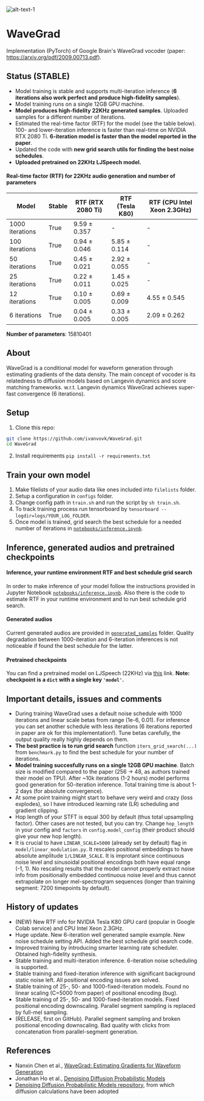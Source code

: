 ![alt-text-1](generated_samples/denoising.gif "denoising")

# WaveGrad
Implementation (PyTorch) of Google Brain's WaveGrad vocoder (paper: https://arxiv.org/pdf/2009.00713.pdf).

## **Status** (STABLE)

* Model training is stable and supports multi-iteration inference (**6 iterations also work perfect and produce high-fidelity samples**).
* Model training runs on a single 12GB GPU machine.
* **Model produces high-fidelity 22KHz generated samples**. Uploaded samples for a different number of iterations.
* Estimated the real-time factor (RTF) for the model (see the table below). 100- and lower-iteration inference is faster than real-time on NVIDIA RTX 2080 Ti. **6-iteration model is faster than the model reported in the paper**.
* Updated the code with **new grid search utils for finding the best noise schedules**.
* **Uploaded pretrained on 22KHz LJSpeech model.**

#### Real-time factor (RTF) for 22KHz audio generation and number of parameters

|       Model       |  Stable  | RTF (RTX 2080 Ti) |  RTF (Tesla K80) | RTF (CPU Intel Xeon 2.3GHz) |
|-------------------|----------|-------------------|------------------|-----------------------------|
| 1000 iterations   |   True   |    9.59 ± 0.357   |        -         |              -              |
|  100 iterations   |   True   |    0.94 ± 0.046   |   5.85 ± 0.114   |              -              |
|   50 iterations   |   True   |    0.45 ± 0.021   |   2.92 ± 0.055   |              -              |
|   25 iterations   |   True   |    0.22 ± 0.011   |   1.45 ± 0.025   |              -              |
|   12 iterations   |   True   |    0.10 ± 0.005   |   0.69 ± 0.009   |         4.55 ± 0.545        |
|    6 iterations   |   True   |    0.04 ± 0.005   |   0.33 ± 0.005   |         2.09 ± 0.262        |

**Number of parameters**: 15810401

## About

WaveGrad is a conditional model for waveform generation through estimating gradients of the data density. The main concept of vocoder is its relatedness to diffusion models based on Langevin dynamics and score matching frameworks. w.r.t. Langevin dynamics WaveGrad achieves super-fast convergence (6 iterations).

## Setup

1. Clone this repo:

```bash
git clone https://github.com/ivanvovk/WaveGrad.git
cd WaveGrad
```

2. Install requirements `pip install -r requirements.txt`

## Train your own model

1. Make filelists of your audio data like ones included into `filelists` folder.
2. Setup a configuration in `configs` folder.
3. Change config path in `train.sh` and run the script by `sh train.sh`.
4. To track training process run tensorboard by `tensorboard --logdir=logs/YOUR_LOG_FOLDER`.
5. Once model is trained, grid search the best schedule for a needed number of iterations in [`notebooks/inference.ipynb`](notebooks/inference.ipynb).

## Inference, generated audios and pretrained checkpoints

#### Inference, your runtime environment RTF and best schedule grid search

In order to make inference of your model follow the instructions provided in Jupyter Notebook [`notebooks/inference.ipynb`](notebooks/inference.ipynb). Also there is the code to estimate RTF in your runtime environment and to run best schedule grid search.

#### Generated audios

Current generated audios are provided in [`generated_samples`](generated_samples/) folder. Quality degradation between 1000-iteration and 6-iteration inferences is not noticeable if found the best schedule for the latter.

#### Pretrained checkpoints

You can find a pretrained model on LJSpeech (22KHz) via [this](https://drive.google.com/file/d/1hPdtcd8kQXfEX1jGdrIt5lWY1D_gNaLJ/view?usp=sharing) link. **Note: checkpoint is a `dict` with a single key `'model'`.**

## Important details, issues and comments

* During training WaveGrad uses a default noise schedule with 1000 iterations and linear scale betas from range (1e-6, 0.01). For inference you can set another schedule with less iterations (6 iterations reported in paper are ok for this implementation!). Tune betas carefully, the output quality really highly depends on them.
* **The best practice is to run grid search** function `iters_grid_search(...)` from `benchmark.py` to find the best schedule for your number of iterations.
* **Model training succesfully runs on a single 12GB GPU machine**. Batch size is modified compared to the paper (256 -> 48, as authors trained their model on TPU). After ~10k iterations (1-2 hours) model performs good generation for 50-iteration inference. Total training time is about 1-2 days (for absolute convergence).
* At some point training might start to behave very weird and crazy (loss explodes), so I have introduced learning rate (LR) scheduling and gradient clipping.
* Hop length of your STFT is equal 300 by default (thus total upsampling factor). Other cases are not tested, but you can try. Change `hop_length` in your config and `factors` in `config.model_config` (their product should give your new hop length).
* It is crucial to have `LINEAR_SCALE=5000` (already set by default) flag in `model/linear_modulation.py`. It rescales positional embeddings to have absolute amplitude `1/LINEAR_SCALE`. It is improtant since continuous noise level and sinusoidal positional encodings both have equal range (-1, 1). No rescaling results that the model cannot properly extract noise info from positionally embedded continuous noise level and thus cannot extrapolate on longer mel-spectrogram sequences (longer than training segment: 7200 timepoints by default).

## History of updates

* (NEW) New RTF info for NVIDIA Tesla K80 GPU card (popular in Google Colab service) and CPU Intel Xeon 2.3GHz.
* Huge update. New 6-iteration well generated sample example. New noise schedule setting API. Added the best schedule grid search code.
* Improved training by introducing smarter learning rate scheduler. Obtained high-fidelity synthesis.
* Stable training and multi-iteration inference. 6-iteration noise scheduling is supported.
* Stable training and fixed-iteration inference with significant background static noise left. All positional encoding issues are solved.
* Stable training of 25-, 50- and 1000-fixed-iteration models. Found no linear scaling (C=5000 from paper) of positional encoding (bug).
* Stable training of 25-, 50- and 1000-fixed-iteration models. Fixed positional encoding downscaling. Parallel segment sampling is replaced by full-mel sampling.
* (RELEASE, first on GitHub). Parallel segment sampling and broken positional encoding downscaling. Bad quality with clicks from concatenation from parallel-segment generation.

## References

* Nanxin Chen et al., [WaveGrad: Estimating Gradients for Waveform Generation](https://arxiv.org/pdf/2009.00713.pdf)
* Jonathan Ho et al., [Denoising Diffusion Probabilistic Models](https://arxiv.org/pdf/2006.11239.pdf)
* [Denoising Diffusion Probabilistic Models repository](https://github.com/hojonathanho/diffusion), from which diffusion calculations have been adopted
